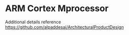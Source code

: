 # ARM Cortex Mprocessor


Additional details reference https://github.com/alpaddesai/ArchitecturalProductDesign
